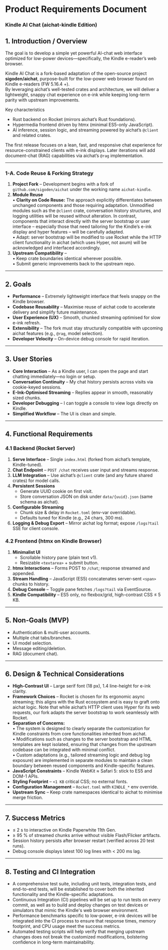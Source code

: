 # Product Requirements Document  
### Kindle AI Chat (aichat-kindle Edition)

## 1. Introduction / Overview
The goal is to develop a simple yet powerful AI-chat web interface optimized for low-power devices—specifically, the Kindle e-reader’s web browser.  

Kindle AI Chat is a fork-based adaptation of the open-source project **sigoden/aichat**, purpose-built for the low-power web browser found on Kindle e-readers (FW 5.16.4 +).  
By leveraging aichat’s well-tested crates and architecture, we will deliver a lightweight, snappy chat experience on e-ink while keeping long-term parity with upstream improvements.

Key characteristics
* Rust backend on Rocket (mirrors aichat’s Rust foundations).
* Hypermedia frontend driven by htmx (minimal ES5-only JavaScript).
* AI inference, session logic, and streaming powered by aichat’s `@client` and related crates.

The first release focuses on a lean, fast, and responsive chat experience for resource-constrained clients with e-ink displays. Later iterations will add document-chat (RAG) capabilities via aichat’s `@rag` implementation.

---
### 1-A. Code Reuse & Forking Strategy
1. **Project Fork** – Development begins with a fork of `github.com/sigoden/aichat` under the working name `aichat-kindle`.  
2. **Module Reuse**  
   • **Clarity on Code Reuse:** The approach explicitly differentiates between unchanged components and those requiring adaptation. Unmodified modules such as the `@client` crate, conversation history structures, and logging utilities will be reused without alteration. In contrast, components that interact directly with the server bootstrap or user interface – especially those that need tailoring for the Kindle’s e-ink display and hyper features – will be carefully adapted.  
   • Adapt: server bootstrap will be modified to use Rocket while the HTTP client functionality in aichat (which uses Hyper, not axum) will be acknowledged and interfaced accordingly.  
3. **Upstream Compatibility** –  
   • Keep crate boundaries identical wherever possible.  
   • Submit generic improvements back to the upstream repo.  

---

## 2. Goals
* **Performance** – Extremely lightweight interface that feels snappy on the Kindle browser.  
* **Codebase Reusability** – Maximise reuse of aichat code to accelerate delivery and simplify future maintenance.  
* **User Experience (UX)** – Smooth, chunked streaming optimised for slow e-ink refresh.  
* **Extensibility** – The fork must stay structurally compatible with upcoming aichat features (e.g., `@rag`, model selection).  
* **Developer Velocity** – On-device debug console for rapid iteration.

---

## 3. User Stories
* **Core Interaction** – As a Kindle user, I can open the page and start chatting immediately—no login or setup.
* **Conversation Continuity** – My chat history persists across visits via cookie-keyed sessions.
* **E-Ink-Optimised Streaming** – Replies appear in smooth, reasonably sized chunks.
* **Developer Debugging** – I can toggle a console to view logs directly on Kindle.
* **Simplified Workflow** – The UI is clean and simple.

---

## 4. Functional Requirements

### 4.1 Backend (Rocket Server)
1. **Serve Interface** – Single `index.html` (forked from aichat’s template, Kindle-tuned).
2. **Chat Endpoint** – `POST /chat` receives user input and streams response.
3. **LLM Integration** – Use aichat’s `@client` crate (and any future shared crates) for model calls.
4. **Persistent Sessions**
   * Generate UUID cookie on first visit.
   * Store conversation JSON on disk under `data/{uuid}.json` (same schema as aichat).
5. **Configurable Streaming**
   * Chunk size & delay in `Rocket.toml` (env-var overridable).
   * Defaults tuned for Kindle (e.g., 24 chars, 300 ms).
6. **Logging & Debug Export** – Mirror aichat log format; expose `/logs?tail` SSE for client console.

### 4.2 Frontend (htmx on Kindle Browser)
1. **Minimalist UI**  
   * Scrollable history pane (plain text v1).
   * Resizable `<textarea>` + submit button.
2. **htmx Interactions** – Forms POST to `/chat`; response streamed and appended.
3. **Stream Handling** – JavaScript (ES5) concatenates server-sent `<span>` chunks to history.
4. **Debug Console** – Toggle pane fetches `/logs?tail` via EventSource.
5. **Kindle Compatibility** – ES5 only, no flexbox/grid, high-contrast CSS ≤ 5 KB.

---

## 5. Non-Goals (MVP)
* Authentication & multi-user accounts.
* Multiple chat tabs/branches.
* UI model selection. 
* Message editing/deletion.
* RAG (document chat).

---

## 6. Design & Technical Considerations
* **High-Contrast UI** – Large serif font (18 px), 1.4 line-height for e-ink clarity.
* **Framework Choices** – Rocket is chosen for its ergonomic async streaming; this aligns with the Rust ecosystem and is easy to graft onto aichat logic. Note that while aichat’s HTTP client uses Hyper for its web requests, our fork adapts the server bootstrap to work seamlessly with Rocket.
* **Separation of Concerns:**  
   • The system is designed to clearly separate the customization for Kindle constraints from core functionalities inherited from aichat.  
   • Modifications such as changes to the server bootstrap and HTML templates are kept isolated, ensuring that changes from the upstream codebase can be integrated with minimal conflict.  
   • Custom adaptations (e.g., tailored streaming logic and debug log exposure) are implemented in separate modules to maintain a clean boundary between reused components and Kindle-specific features.
* **JavaScript Constraints** – Kindle WebKit ≈ Safari 5: stick to ES5 and DOM-1 APIs.
* **Styling Footprint** – `<1 KB` critical CSS; no external fonts.
* **Configuration Management** – `Rocket.toml` with `KINDLE_*` env override.  
* **Upstream Sync** – Keep crate namespaces identical to aichat to minimise merge friction.

---

## 7. Success Metrics
* ≤ 2 s to interactive on Kindle Paperwhite 11th Gen.
* ≥ 95 % of streamed chunks arrive without visible Flash/Flicker artifacts.  
* Session history persists after browser restart (verified across 20 test runs).
* Debug console displays latest 100 log lines with < 200 ms lag.

---

## 8. Testing and CI Integration
* A comprehensive test suite, including unit tests, integration tests, and end-to-end tests, will be established to cover both the inherited functionality and the Kindle-specific adaptations.  
* Continuous Integration (CI) pipelines will be set up to run tests on every commit, as well as to build and deploy changes on test devices or simulators that mimic the Kindle's web browser environment.  
* Performance benchmarks specific to low-power, e-ink devices will be integrated into the CI process to ensure that response times, memory footprint, and CPU usage meet the success metrics.
* Automated testing scripts will help verify that merging upstream changes does not break the customized modifications, bolstering confidence in long-term maintainability.
